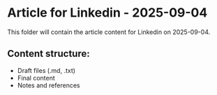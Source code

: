 # Article for Linkedin - 2025-09-04

This folder will contain the article content for Linkedin on 2025-09-04.

## Content structure:
- Draft files (.md, .txt)
- Final content
- Notes and references
